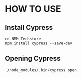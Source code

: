 # HOW TO USE

## Install Cypress

```
cd NMM-Techstore
npm install cypress --save-dev
```

## Opening Cypress
```
./node_modules/.bin/cypress open
```